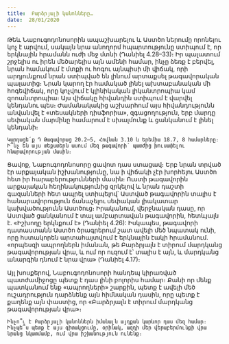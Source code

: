 ```yaml
---
title:  Բարձրյալի կանոնները…
date:  28/01/2020
---
```


Թեև Նաբուգոդոնոսորին ապաշխարելու և Աստծո ներումը որոնելու կոչ է արվում, սակայն նրա անողորմ հպարտությունը ստիպում է, որ երկնային հրամանն ուժի մեջ մտնի (Դանիել 4.28–33)։ Իր պալատում շրջելիս ու իրեն մեծարելիս այն ամենի համար, ինչը ձեռք է բերվել, նրան համակում է մտքի ու հոգու այնպիսի մի վիճակ, որի արդյունքում նրան ստիպված են լինում արտաքսել թագավորական պալատից։ Նրան կարող էր համակած լինել ախտաբանական մի հոգեվիճակ, որը կոչվում է կլինիկական լիկանտրոպիա կամ զոոանտրոպիա։ Այս վիճակը հիվանդին ստիպում է վարվել կենդանու պես։ Ժամանակակից աշխարհում այս հիվանդությունն անվանվել է «տեսակների դիսֆորիա», զգացողություն, երբ մարդը սեփական մարմինը համարում է սխալմունք և ցանկանում է լինել կենդանի։

`Կարդացե՛ք Դ Թագավորաց 20.2–5, Հովնան 3.10 և Երեմիա 18.7, 8 համարները։ Ի՞նչ են այս տեքստերն ասում մեզ թագավորի՝ պատժից խուսափելու հնարավորության մասին։`

Ցավոք, Նաբուգոդոնոսորը ցավոտ դաս ստացավ։ Երբ նրան տրված էր արքայական իշխանությունը, նա ի վիճակի չէր խորհելու Աստծո հետ իր հարաբերությունների մասին։ Ուստի թագավորին արքայական հեղինակությունից զրկելով և նրան դաշտի գազանների հետ ապրել ստիպելով՝ Աստված թագավորին տալիս է հանարավորություն ճանաչելու սեփական լիակատար կախվածությունն Աստծուց։ Իրականում, վերջնական դասը, որ Աստված ցանկանում է տալ ամբարտավան թագավորին, հետևյալն է. «Իշխողը երկնքում է» (Դանիել 4.26): Իսկապես, թագավորի դատաստանն Աստծո ծրագրերում շատ ավելի մեծ նպատակ ունի, որը հստակորեն արտահայտվում է երկնային էակի հրամանում. «որպեսզի ապրողներն իմանան, թե Բարձրյալն է տիրում մարդկանց թագավորության վրա, և ում որ ուզում է՝ տալիս է այն, և մարդկանց անարգին դնում է նրա վրա» (Դանիել 4.17)։

Այլ խոսքերով, Նաբուգոդոնոսորի հանդեպ կիրառված պատժամիջոցը պետք է դաս լինի բոլորիս համար։ Քանի որ մենք պատկանում ենք «ապրողների» շարքին, պետք է ավելի մեծ ուշադրություն դարձնենք այն հիմնական դասին, որը պետք է քաղենք այն փաստից, որ «Բարձրյալն է տիրում մարդկանց թագավորության վրա»։

`Ինչո՞ւ է Բարձրյալի կանոններն իմանալն այդքան կարևոր դաս մեզ համար։ Ինչպե՞ս պետք է այս գիտակցումը, օրինակ, ազդի մեր վերաբերմունքի վրա նրանց նկատմամբ, ում վրա իշխանություն ունենք։`